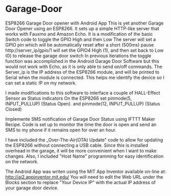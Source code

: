 # Garage-Door
ESP8266 Garage Door opener with Android App
This is yet another Garage Door Opener using an ESP8266. It sets up a simple HTTP-like server that works with Fauxmo and Amazon Echo.
It is a modification of the basic Switch code to toggle the GPIO High and then Low
The server will set a GPIO pin which will be automatically reset after a short (500ms) pause
http://server_ip/gpio/1 will set the GPIO4 High (1), and then set back to Low (0) to release the garage door switch
In previous iterations the toggle function was accomplished in the Android Garage Door Software
but this would not work with Echo, as it is only able to send on/off commands. The Server_ip is the IP address of 
the ESP8266 module, and will be printed to Serial when the module is connected. This helps me identify the device so
I can set a static IP on my network.

I made modifications to this software to interface a couple of HALL-Effect Sensor as Status indicators
On the ESP8266 set pinmode(5, INPUT_PULLUP) (Status Open). and pinmode(12, INPUT_PULLUP) (Status Closed)

Implemente SMS notification of Garage Door Status using IFTTT Maker Recipe. Code is set up to monitor the time the door is
open and send an SMS to my phone if it remains open for over an hour. 


I have included the _Over-The-Air(OTA) Update" code to allow for updating the ESP8266 without 
connecting a USB cable. Since this is installed overhead in the garage, it will be more conveinient when 
I want to make changes. Also, I included "Host Name" programming for easy identification on the network.

The Android App was writen using the MIT App Inventor available on-line at: http://ai2.appinventor.mit.edu/
You will need to edit the Web URL under the Blocks section to replace "Your Device IP" with the actual IP address of your garage door device.
